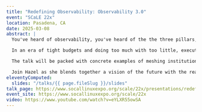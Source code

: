 ```yaml
---
title: "Redefining Observability: Observability 3.0"
event: "SCaLE 22x"
location: Pasadena, CA
date: 2025-03-08
abstract: |
  You've heard of observability, you've heard of the the three pillars, and you've probably even heard of observability 1.0 vs 2.0. But, something's still missing. Our definitions of observability are so technical that they miss the real value: a process through which one develops the ability to ask meaningful questions, get useful answers, and act effectively on what you learn.

  In an era of tight budgets and doing too much with too little, executing an observability strategy that delivers meaningful impact can feel impossible. In this talk, we'll learn how to cross the chasm from theory into delivering value where it matters. As we do so, we're going to start bringing together every part of the company by understanding how building home baked abstractions unlocks interdisciplinary collaboration.

  The talk will be packed with concrete examples of meshing institutional context with operational excellence. We'll also go over actionable steps that can be taken regardless of where you are on your observability journey, regardless of what your budget is, and how to get started when you don't have time.

  Join Hazel as she blends together a vision of the future with the realities of today in a way that prepares you to seize the moment and level up your company's ability to effectively operate across functional and disciplinary lines.
eleventyComputed:
  slides: "/talks/{{ page.fileSlug }}/slides"
talk_page: https://www.socallinuxexpo.org/scale/22x/presentations/redefining-observability-observability-30
event_site: https://www.socallinuxexpo.org/scale/22x
video: https://www.youtube.com/watch?v=eYLXR55owSA
---
```

